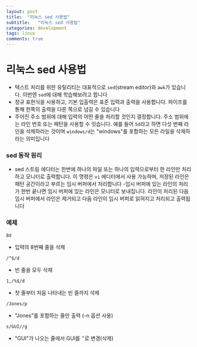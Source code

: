 ```yaml
---
layout: post
title:  "리눅스 sed 사용법"
subtitle:   "리눅스 sed 사용법"
categories: development
tags: linux
comments: true
---
```


# 리눅스 sed 사용법
- 텍스트 처리를 위한 유틸리티는 대표적으로 ```sed```(stream editor)와 ```awk```가 있습니다. 이번엔 ```sed```에 대해 학습해보려고 합니다
- 정규 표현식을 사용하고, 기본 입출력은 표준 입력과 출력을 사용합니다. 파이프를 통해 한쪽의 출력을 다른 쪽으로 넘길 수 있습니다
- 주어진 주소 범위에 대해 입력의 어떤 줄을 처리할 것인지 결정합니다. 주소 범위에는 라인 번호 또는 패턴을 사용할 수 잇습니다. 예를 들어 ```5d```라고 하면 다섯 번째 라인을 삭제하라는 것이며 ```windows/d```는 "windows"를 포함하는 모든 라일을 삭제하라는 의미입니다


### sed 동작 원리
- sed 스트림 에디터는 한번에 하나의 파일 또는 하나의 입력으로부터 한 라인만 처리하고 모니터로 출력합니다. 이 명령은 ```vi``` 에디터에서 사용 가능하며, 저장된 라인은 패턴 공간이라고 부르는 임시 버퍼에서 처리합니다
-임시 버퍼에 있는 라인의 처리가 한번 끝나면 임시 버퍼에 있는 라인은 모니터로 보내집니다. 라인이 처리된 다음 임시 버퍼에서 라인은 제거되고 다음 라인이 임시 버퍼로 읽혀지고 처리되고 출력됩니다

### 예제
```
8d
```
- 입력의 8번째 줄을 삭제

```
/^$/d
```
- 빈 줄을 모두 삭제

```
1,/%$/d
```
- 첫 줄부터 처음 나타내는 빈 줄까지 삭제

```
/Jones/p
```
- "Jones"를 포함하는 줄만 출력 (-n 옵션 사용)

```
s/GUI//g
```
- "GUI"가 나오는 줄에서 GUI를 ''로 변경(삭제)

